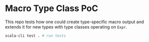 # Macro Type Class PoC

This repo tests how one could create type-specific macro output and extends
it for new types with type classes operating on `Expr`.

```bash
scala-cli test . # run tests
```
